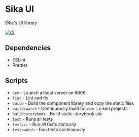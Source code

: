 # Sika UI

Sika's UI library

[![CI](https://github.com/sikaeducation/ui/actions/workflows/main.yml/badge.svg)](https://github.com/sikaeducation/ui/actions/workflows/main.yml)

## Dependencies

- ESLint
- Prettier

## Scripts

- `dev` - Launch a local server on 6006
- `lint` - Lint and fix
- `build` - Build the component library and copy the static files
- `build:watch` - Continuously build for `npm link`ed projects
- `build:storybook` - Build static storybook site
- `test` - Runs all tests
- `test:ci` - Run all tests statically
- `test:watch` - Run tests continuously
